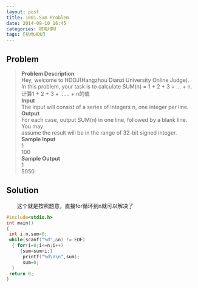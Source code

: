 ```yaml
---
layout: post
title: 1001.Sum Problem
date: 2014-09-10 16:45
categories: 杭电HDU
tags: [杭电HDU]
---
```

## Problem
>**Problem Description**<br>
Hey, welcome to HDOJ(Hangzhou Dianzi University Online Judge).<br>
In this problem, your task is to calculate SUM(n) = 1 + 2 + 3 + ... + n.<br>
计算1 + 2 + 3 + …… + n的值<br>
**Input**<br>
The input will consist of a series of integers n, one integer per line.<br>
**Output**<br>
For each case, output SUM(n) in one line, followed by a blank line. You may <br>assume the result will be in the range of 32-bit signed integer.<br>
**Sample Input**<br>
1<br>
100<br>
**Sample Output**<br>
1<br>
5050<br>

## Solution
　　这个就是按照题意，直接for循环到n就可以解决了
```cpp
#include<stdio.h>
int main()
{
 int i,n,sum=0;
 while(scanf("%d",&n) != EOF) 
  { for(i=0;i<=n;i++)
     {sum=sum+i;}
      printf("%d\n\n",sum);
      sum=0;
  }
 return 0;
}
```